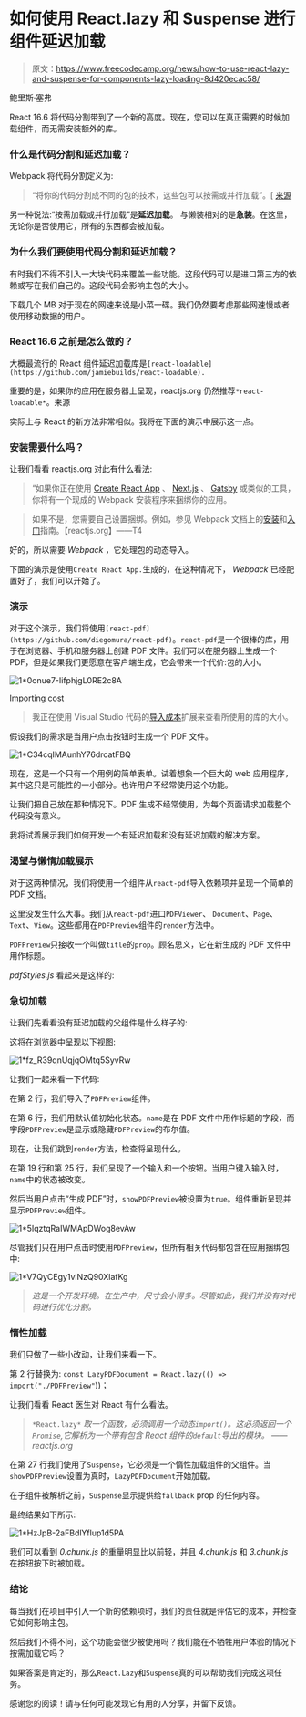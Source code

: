 # 如何使用 React.lazy 和 Suspense 进行组件延迟加载

> 原文：<https://www.freecodecamp.org/news/how-to-use-react-lazy-and-suspense-for-components-lazy-loading-8d420ecac58/>

鲍里斯·塞弗

React 16.6 将代码分割带到了一个新的高度。现在，您可以在真正需要的时候加载组件，而无需安装额外的库。

### 什么是代码分割和延迟加载？

Webpack 将代码分割定义为:

> “将你的代码分割成不同的包的技术，这些包可以按需或并行加载”。[ [来源](https://webpack.js.org/guides/code-splitting/)

另一种说法:“按需加载或并行加载”是**延迟加载**。
与懒装相对的是**急装**。在这里，无论你是否使用它，所有的东西都会被加载。

### 为什么我们要使用代码分割和延迟加载？

有时我们不得不引入一大块代码来覆盖一些功能。这段代码可以是进口第三方的依赖或写在我们自己的。这段代码会影响主包的大小。

下载几个 MB 对于现在的网速来说是小菜一碟。我们仍然要考虑那些网速慢或者使用移动数据的用户。

### React 16.6 之前是怎么做的？

大概最流行的 React 组件延迟加载库是`[react-loadable](https://github.com/jamiebuilds/react-loadable).`

重要的是，如果你的应用在服务器上呈现，reactjs.org 仍然推荐`*react-loadable*`。来源

实际上与 React 的新方法非常相似。我将在下面的演示中展示这一点。

### 安装需要什么吗？

让我们看看 reactjs.org 对此有什么看法:

> “如果你正在使用 [Create React App](https://github.com/facebookincubator/create-react-app) 、 [Next.js](https://github.com/zeit/next.js/) 、 [Gatsby](https://www.gatsbyjs.org/) 或类似的工具，你将有一个现成的 Webpack 安装程序来捆绑你的应用。

> 如果不是，您需要自己设置捆绑。例如，参见 Webpack 文档上的[安装](https://webpack.js.org/guides/installation/)和[入门](https://webpack.js.org/guides/getting-started/)指南。【reactjs.org】——T4

好的，所以需要 *Webpack* ，它处理包的动态导入。

下面的演示是使用`Create React App.`生成的，在这种情况下， *Webpack* 已经配置好了，我们可以开始了。

### 演示

对于这个演示，我们将使用`[react-pdf](https://github.com/diegomura/react-pdf)`。`react-pdf`是一个很棒的库，用于在浏览器、手机和服务器上创建 PDF 文件。我们可以在服务器上生成一个 PDF，但是如果我们更愿意在客户端生成，它会带来一个代价:包的大小。

![1*0onue7-IifphjgL0RE2c8A](img/f4d416373873bf1c4eb408823bba59cb.png)

Importing cost

> 我正在使用 Visual Studio 代码的[导入成本](https://marketplace.visualstudio.com/items?itemName=wix.vscode-import-cost)扩展来查看所使用的库的大小。

假设我们的需求是当用户点击按钮时生成一个 PDF 文件。

![1*C34cqIMAunhY76drcatFBQ](img/6b270b096c8c0385be93c0688efbc0ff.png)

现在，这是一个只有一个用例的简单表单。试着想象一个巨大的 web 应用程序，其中这只是可能性的一小部分。也许用户不经常使用这个功能。

让我们把自己放在那种情况下。PDF 生成不经常使用，为每个页面请求加载整个代码没有意义。

我将试着展示我们如何开发一个有延迟加载和没有延迟加载的解决方案。

### 渴望与懒惰加载展示

对于这两种情况，我们将使用一个组件从`react-pdf`导入依赖项并呈现一个简单的 PDF 文档。

这里没发生什么大事。我们从`react-pdf`进口`PDFViewer`、 `Document`、`Page`、`Text`、`View`。这些都用在`PDFPreview`组件的`render`方法中。

`PDFPreview`只接收一个叫做`title`的`prop`。顾名思义，它在新生成的 PDF 文件中用作标题。

*pdfStyles.js* 看起来是这样的:

### **急切加载**

让我们先看看没有延迟加载的父组件是什么样子的:

这将在浏览器中呈现以下视图:

![1*fz_R39qnUqjqOMtq5SyvRw](img/7624bfeb90caf3377d85f4963aaed503.png)

让我们一起来看一下代码:

在第 2 行，我们导入了`PDFPreview`组件。

在第 6 行，我们用默认值初始化状态。`name`是在 PDF 文件中用作标题的字段，而字段`PDFPreview`是显示或隐藏`PDFPreview`的布尔值。

现在，让我们跳到`render`方法，检查将呈现什么。

在第 19 行和第 25 行，我们呈现了一个输入和一个按钮。当用户键入输入时，`name`中的状态被改变。

然后当用户点击“生成 PDF”时，`showPDFPreview`被设置为`true`。组件重新呈现并显示`PDFPreview`组件。

![1*5IqztqRaIWMApDWog8evAw](img/3f43de66458c50f5dbc3741d501db8a1.png)

尽管我们只在用户点击时使用`PDFPreview`，但所有相关代码都包含在应用捆绑包中:

![1*V7QyCEgy1viNzQ90XlafKg](img/03e5d93dbb846ef46e5c91d94808cda3.png)

> *这是一个开发环境。在生产中，尺寸会小得多。尽管如此，我们并没有对代码进行优化分割。*

### **惰性加载**

我们只做了一些小改动，让我们来看一下。

第 2 行替换为:
`const LazyPDFDocument = React.lazy(() => import("./PDFPreview"`))；

让我们看看 React 医生对 React 有什么看法。

> `*React.lazy*` *取一个函数，必须调用一个动态`import()`。这必须返回一个`Promise`,它解析为一个带有包含 React 组件的`default`导出的模块。*
> *——reactjs.org*

在第 27 行我们使用了`Suspense`，它必须是一个惰性加载组件的父组件。当`showPDFPreview`设置为真时，`LazyPDFDocument`开始加载。

在子组件被解析之前，`Suspense`显示提供给`fallback` prop 的任何内容。

最终结果如下所示:

![1*HzJpB-2aFBdlYflup1d5PA](img/5509647d7468119c1846d987928f8a07.png)

我们可以看到 *0.chunk.js* 的重量明显比以前轻，并且 *4.chunk.js* 和 *3.chunk.js* 在按钮按下时被加载。

### 结论

每当我们在项目中引入一个新的依赖项时，我们的责任就是评估它的成本，并检查它如何影响主包。

然后我们不得不问，这个功能会很少被使用吗？我们能在不牺牲用户体验的情况下按需加载它吗？

如果答案是肯定的，那么`React.Lazy`和`Suspense`真的可以帮助我们完成这项任务。

感谢您的阅读！请与任何可能发现它有用的人分享，并留下反馈。
